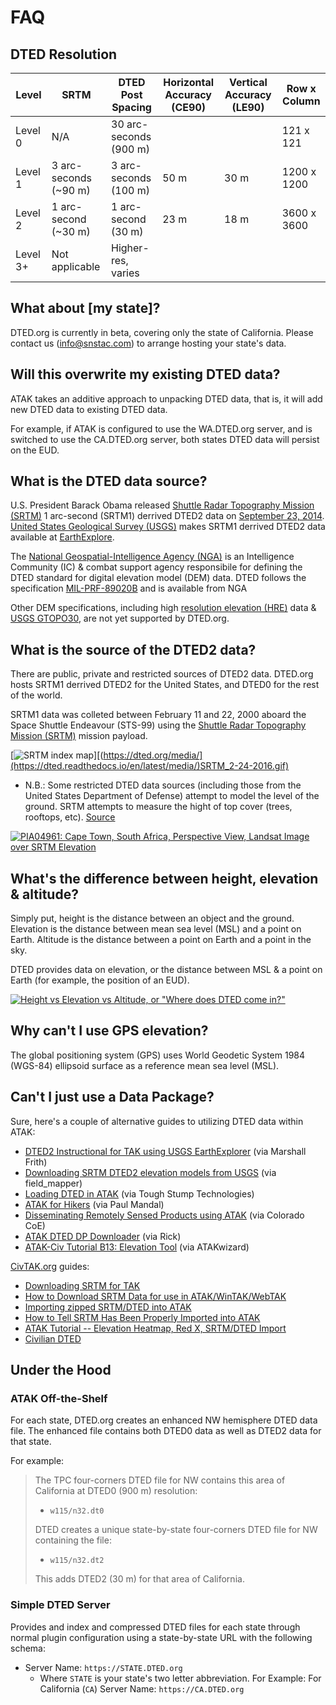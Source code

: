 
# FAQ

## DTED Resolution

| Level | SRTM | DTED Post Spacing|Horizontal Accuracy (CE90)|Vertical Accuracy (LE90)|Row x Column|
|---|---|---|---|---|---|
| Level 0  | N/A                  | 30 arc-seconds (900 m) |||121 x 121|
| Level 1  | 3 arc-seconds (~90 m)| 3 arc-seconds (100 m) |50 m|30 m|1200 x 1200|
| Level 2  | 1 arc-second (~30 m) | 1 arc-second (30 m)|23 m|18 m|3600 x 3600|
| Level 3+ | Not applicable       | Higher-res, varies |||||

## What about [my state]?

DTED.org is currently in beta, covering only the state of California. Please contact us (info@snstac.com) to arrange hosting your state's data.

## Will this overwrite my existing DTED data?

ATAK takes an additive approach to unpacking DTED data, that is, it will add new DTED data to existing DTED data. 

For example, if ATAK is configured to use the WA.DTED.org server, and is switched to use the CA.DTED.org server, both states DTED data will persist on the EUD.

## What is the DTED data source?

U.S. President Barack Obama released [Shuttle Radar Topography Mission (SRTM)](https://www.usgs.gov/centers/eros/science/usgs-eros-archive-digital-elevation-shuttle-radar-topography-mission-srtm-1) 1 arc-second (SRTM1) derrived DTED2 data on [September 23, 2014](https://www.jpl.nasa.gov/news/us-releases-enhanced-shuttle-land-elevation-data/). [United States Geological Survey (USGS)](https://www.usgs.gov) makes SRTM1 derrived DTED2 data available at [EarthExplore](https://earthexplorer.usgs.gov/).

The [National Geospatial-Intelligence Agency (NGA)](https://www.nga.gov) is an Intelligence Community (IC) & combat support agency responsibile for defining the DTED standard for digital elevation model (DEM) data. DTED follows the specification [MIL-PRF-89020B](http://www.pancroma.com/downloads/MIL-PDF-89020B.pdf) and is available from NGA 

Other DEM specifications, including high [resolution elevation (HRE)](https://www.asprs.org/a/publications/proceedings/sanantonio09/Heady.pdf) data & [USGS GTOPO30](https://www.usgs.gov/centers/eros/science/usgs-eros-archive-digital-elevation-global-30-arc-second-elevation-gtopo30), are not yet supported by DTED.org.


## What is the source of the DTED2 data?

There are public, private and restricted sources of DTED2 data. DTED.org hosts SRTM1 derrived DTED2 for the United States, and DTED0 for the rest of the world.

SRTM1 data was colleted between February 11 and 22, 2000 aboard the Space Shuttle Endeavour (STS-99) using the [Shuttle Radar Topography Mission (SRTM)](https://agupubs.onlinelibrary.wiley.com/doi/full/10.1029/2005rg000183) mission payload. 

[![SRTM index map](https://dted.readthedocs.io/en/latest/media/SRTM_2-24-2016-10pct.gif)][(https://dted.org/media/](https://dted.readthedocs.io/en/latest/media/)SRTM_2-24-2016.gif)

* N.B.: Some restricted DTED data sources (including those from the United States Department of Defense) attempt to model the level of the ground. SRTM attempts to measure the hight of top cover (trees, rooftops, etc). [Source](https://www.civtak.org/elevation-data/)

[![PIA04961: Cape Town, South Africa, Perspective View, Landsat Image over SRTM Elevation](https://dted.readthedocs.io/en/latest/media/PIA04961_modest-50pct.jpg)](https://dted.readthedocs.io/en/latest/media/PIA04961_modest.jpg)

## What's the difference between height, elevation & altitude?

Simply put, height is the distance between an object and the ground. Elevation is the distance between mean sea level (MSL) and a point on Earth. Altitude is the distance between a point on Earth and a point in the sky.

DTED provides data on elevation, or the distance between MSL & a point on Earth (for example, the position of an EUD).

[![Height vs Elevation vs Altitude, or "Where does DTED come in?"](https://dted.readthedocs.io/en/latest/media/elevation-50pct.png)](https://dted.readthedocs.io/en/latest/media/elevation.png)

## Why can't I use GPS elevation?

The global positioning system (GPS) uses World Geodetic System 1984 (WGS-84) ellipsoid surface as a reference mean sea level (MSL).


## Can't I just use a Data Package?

Sure, here's a couple of alternative guides to utilizing DTED data within ATAK:

* [DTED2 Instructional for TAK using USGS EarthExplorer](https://www.youtube.com/watch?v=Z0DCMBjYwi4) (via Marshall Frith)
* [Downloading SRTM DTED2 elevation models from USGS](https://www.reddit.com/r/ATAK/comments/hjtlki/downloading_srtm_dted2_elevation_models_from_usgs/) (via field_mapper)
* [Loading DTED in ATAK](https://www.youtube.com/watch?v=1pgaGbGBZb8) (via Tough Stump Technologies)
* [ATAK for Hikers](https://paul-mandal.medium.com/atak-for-hikers-d96d5246193e) (via Paul Mandal)
* [Disseminating Remotely Sensed Products using ATAK](https://fsapps.nwcg.gov/nirops/docs/upload/11b_Redacted_ATAK_TFRSAC_Presentation.pdf) (via Colorado CoE)
* [ATAK DTED DP Downloader](https://github.com/rick51231/atak-dted-dp-downloader/) (via Rick)
* [ATAK-Civ Tutorial B13: Elevation Tool](https://www.youtube.com/watch?v=g1wwj2q7Sgo) (via ATAKwizard)

[CivTAK.org](https://www.civtak.org/) guides:

* [Downloading SRTM for TAK](https://www.civtak.org/2020/04/19/downoading-srtm-for-tak/)
* [How to Download SRTM Data for use in ATAK/WinTAK/WebTAK](https://www.youtube.com/watch?v=Hm8yk4rN86k)
* [Importing zipped SRTM/DTED into ATAK](https://www.youtube.com/watch?v=UvDtNTvqK2E)
* [How to Tell SRTM Has Been Properly Imported into ATAK](https://www.youtube.com/watch?v=H2fYRnqu-T0)
* [ATAK Tutorial -- Elevation Heatmap, Red X, SRTM/DTED Import](https://www.youtube.com/watch?v=vrBW-VGCbxo)
* [Civilian DTED](https://www.civtak.org/files/)

## Under the Hood

### ATAK Off-the-Shelf

For each state, DTED.org creates an enhanced NW hemisphere DTED data file. The enhanced file contains both DTED0 data as well as DTED2 data for that state.

For example:

> The TPC four-corners DTED file for NW contains this area of California at DTED0 (900 m) resolution:
>
> * `w115/n32.dt0`
>
> DTED creates a unique state-by-state four-corners DTED file for NW containing the file:
>
> * `w115/n32.dt2`
>
> This adds DTED2 (30 m) for that area of California.

### Simple DTED Server

Provides and index and compressed DTED files for each state through normal plugin configuration using a state-by-state URL with the following schema:

* Server Name: `https://STATE.DTED.org`
	* Where `STATE` is your state's two letter abbreviation. 
	  For Example: For California (`CA`) Server Name: `https://CA.DTED.org`

